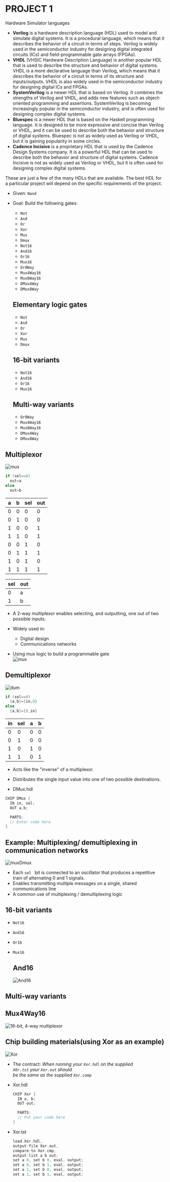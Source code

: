 PROJECT 1 
=

Hardware Simulator languages



* **Verilog** is a hardware description language (HDL) used to model and simulate digital systems. It is a procedural language, which means that it describes the behavior of a circuit in terms of steps. Verilog is widely used in the semiconductor industry for designing digital integrated circuits (ICs) and field-programmable gate arrays (FPGAs).
* **VHDL** (VHSIC Hardware Description Language) is another popular HDL that is used to describe the structure and behavior of digital systems. VHDL is a more declarative language than Verilog, which means that it describes the behavior of a circuit in terms of its structure and inputs/outputs. VHDL is also widely used in the semiconductor industry for designing digital ICs and FPGAs.
* **SystemVerilog** is a newer HDL that is based on Verilog. It combines the strengths of Verilog and VHDL, and adds new features such as object-oriented programming and assertions. SystemVerilog is becoming increasingly popular in the semiconductor industry, and is often used for designing complex digital systems.
* **Bluespec** is a newer HDL that is based on the Haskell programming language. It is designed to be more expressive and concise than Verilog or VHDL, and it can be used to describe both the behavior and structure of digital systems. Bluespec is not as widely used as Verilog or VHDL, but it is gaining popularity in some circles.
* **Cadence Incisive** is a proprietary HDL that is used by the Cadence Design Systems company. It is a powerful HDL that can be used to describe both the behavior and structure of digital systems. Cadence Incisive is not as widely used as Verilog or VHDL, but it is often used for designing complex digital systems.

These are just a few of the many HDLs that are available. The best HDL for a particular project will depend on the specific requirements of the project.

- Given: `Nand`
- Goal: Build the following gates:
  - `Not`
  - `And`
  - `Or`
  - `Xor`
  - `Mux`
  - `Dmux`
  - `Not16`
  - `And16`
  - `Or16`
  - `Mux16`
  - `Or8Way`
  - `Mux4Way16`
  - `Mux8Way16`
  - `DMux4Way`
  - `DMux8Way`
  
  Elementary logic gates
  -

  - `Not`
  - `And`
  - `Or`
  - `Xor`
  - `Mux`
  - `Dmux`


  16-bit variants
  -

  - `Not16`
  - `And16`
  - `Or16`
  - `Mux16`


  Multi-way variants
  -

  - `Or8Way`
  - `Mux4Way16`
  - `Mux8Way16`
  - `DMux4Way`
  - `DMux8Way`


Multiplexor
-

![mux](https://upload.wikimedia.org/wikipedia/commons/thumb/3/39/Multiplexer_2-to-1.svg/175px-Multiplexer_2-to-1.svg.png)


```h
if (sel==0)
  out=a
else
  out=b
```

|a|b|sel|out|
|-|-|-|-|
|0|0|0|0||
|0|1|0|0||
|1|0|0|1||
|1|1|0|1||
|0|0|1|0||
|0|1|1|1||
|1|0|1|0||
|1|1|1|1|

|sel|out|
|--|--
|0|a|
|1|b|

- A 2-way multiplexor enables selecting, and outputting, one out of two possible inputs.
- Widely used in:
    - Digital design
    - Communications networks

- Using mux logic to build a programmable gate <br>
![mux](img/image.png)

Demultiplexor
-

![dum](https://i.stack.imgur.com/n9upM.png)

```h
if (sel==0)
  {a,b}={in,0}
else
  {a,b}={0,in}
```
|in|sel|a|b|
|-|-|-|-|
|0|0|0|0|
|0|1|0|0|
|1|0|1|0|
|1|1|0|1|

- Acts like the "inverse" of a multiplexor.
- Distributes the single input value into one of two possible destinations.
  
- DMux.hdl

```h
CHIP DMux {
  IN in, sel;
  OUT a,b;

  PARTS:
  // Enter code here
}
```

Example: Multiplexing/ demultiplexing in communication networks
-

![muxDmux](img/muxDmux.png)

- Each `sel ` bit is connected to an oscillator that produces a repetitive train of alternating 0 and 1 signals.
- Enables transmitting multiple messages on a single, shared communications line
-  A common use of multiplexing / demultiplexing logic


16-bit variants
-

- `Not16`
- `And16`
- `Or16`
- `Mux16`

  And16
  -

  ![And16](img/And16.png)

Multi-way variants
- 
 
  Mux4Way16
  - 
  
  ![16-bit, 4-way multiplexor](img/16bit4wayMultiplexor.png)
  

Chip building materials(using Xor as an example)
-

![Xor](img/Xor.png)

 - The contract: _When running your `Xor.hdl` on the supplied <br> `X0r.tst` your `Xor.out` should <br>be the same as the supplied `Xor.comp`_

- Xor.hdl
  
  ```h
  CHIP Xor {
    IN a, b;
    OUT out;

    PARTS:
    // Put your code here
  }
  ```
- Xor.tst
  ```h
  load.Xor.hdl,
  output-file Xor.out,
  compare-to Xor.cmp,
  output-list a b out;
  set a 0, set b 0, eval, output;
  set a 0, set b 1, eval, output;
  set a 1, set b 0, eval, output;
  set a 1, set b 1, eval, output;
  ```